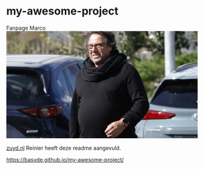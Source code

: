 # my-awesome-project
Fanpage Marco
![Foto van Marco](marcob.jpeg)

[zuyd.nl](https://www.zuyd.nl)
Reinier heeft deze readme aangevuld.

https://basvde.github.io/my-awesome-project/
